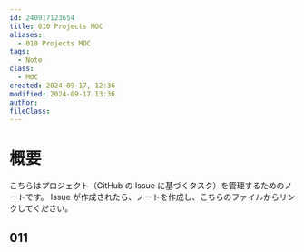 ```yaml
---
id: 240917123654
title: 010 Projects MOC
aliases:
  - 010 Projects MOC
tags:
  - Note
class:
  - MOC
created: 2024-09-17, 12:36
modified: 2024-09-17 13:36
author: 
fileClass: 
---
```

# 概要
こちらはプロジェクト（GitHub の Issue に基づくタスク）を管理するためのノートです。
Issue が作成されたら、ノートを作成し、こちらのファイルからリンクしてください。

## 011